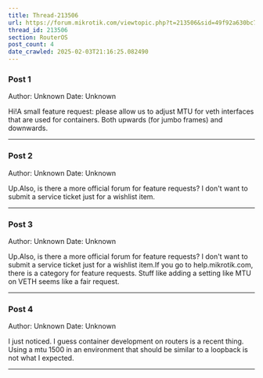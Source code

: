 ```yaml
---
title: Thread-213506
url: https://forum.mikrotik.com/viewtopic.php?t=213506&sid=49f92a630bc7970d8ca50523be880e8f
thread_id: 213506
section: RouterOS
post_count: 4
date_crawled: 2025-02-03T21:16:25.082490
---
```


### Post 1
Author: Unknown
Date: Unknown

Hi!A small feature request: please allow us to adjust MTU for veth interfaces that are used for containers. Both upwards (for jumbo frames) and downwards.

---
### Post 2
Author: Unknown
Date: Unknown

Up.Also, is there a more official forum for feature requests? I don't want to submit a service ticket just for a wishlist item.

---
### Post 3
Author: Unknown
Date: Unknown

Up.Also, is there a more official forum for feature requests? I don't want to submit a service ticket just for a wishlist item.If you go to help.mikrotik.com, there is a category for feature requests.  Stuff like adding a setting like MTU on VETH seems like a fair request.

---
### Post 4
Author: Unknown
Date: Unknown

I just noticed. I guess container development on routers is a recent thing. Using a mtu 1500 in an environment that should be similar to a loopback is not what I expected.

---
